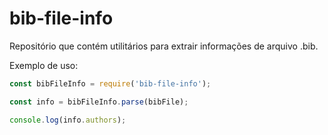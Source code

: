 # bib-file-info
Repositório que contém utilitários para extrair informações de arquivo .bib.

Exemplo de uso:

```javascript
const bibFileInfo = require('bib-file-info');

const info = bibFileInfo.parse(bibFile);

console.log(info.authors);
```
